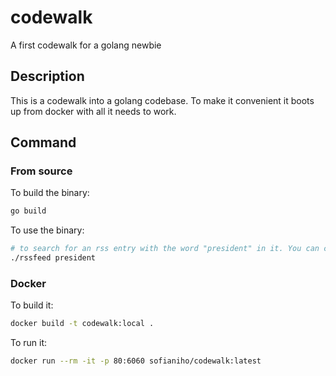 # codewalk
A first codewalk for a golang newbie

## Description
This is a codewalk into a golang codebase. To make it convenient it boots up from docker with all it needs to work.

## Command

### From source
To build the binary:
```sh
go build
```

To use the binary:
```sh
# to search for an rss entry with the word "president" in it. You can chose something else.
./rssfeed president
```
### Docker

To build it:
```sh
docker build -t codewalk:local .
```

To run it:

```sh
docker run --rm -it -p 80:6060 sofianiho/codewalk:latest
```
